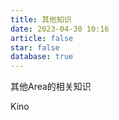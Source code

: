 ```yaml
---
title: 其他知识
date: 2023-04-30 10:16
article: false
star: false
database: true
---
```


其他Area的相关知识


Kino